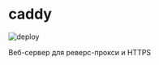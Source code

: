 # caddy

![deploy](https://github.com/heritagemap/caddy/workflows/deploy/badge.svg)

Веб-сервер для реверс-прокси и HTTPS
